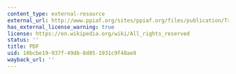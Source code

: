 ```yaml
---
content_type: external-resource
external_url: http://www.ppiaf.org/sites/ppiaf.org/files/publication/Trends%20Policy%20Options-4-Review%20of%20Risk%20Mitigation%20Instrument%20-%20TMatsukawa%20OHabeck.pdf
has_external_license_warning: true
license: https://en.wikipedia.org/wiki/All_rights_reserved
status: ''
title: PDF
uid: 10bcbe19-937f-49db-8d85-1931c9f48ae9
wayback_url: ''
---
```

